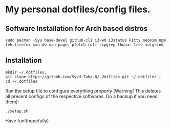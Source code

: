 # My personal dotfiles/config files.
## Software Installation for Arch based distros
```
sudo pacman -Syu base-devel github-cli i3-wm i3status kitty neovim npm feh firefox man-db man-pages pfetch rofi ripgrep thunar tree valgrind
```
## Installation
```
mkdir ~/.dotfiles;
git clone https://github.com/Syed-Taha-0/.dotfiles.git ~/.dotfiles ;
cd ~/.dotfiles
```

Run the setup file to configure everything properly (Warning! This deletes all present configs of the respective softwares.
Do a backup if you need them):
```
./setup.sh
```
Have fun!(hopefully)
